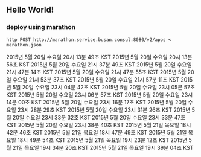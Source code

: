 ## Hello World!

### deploy using marathon

```
http POST http://marathon.service.busan.consul:8080/v2/apps < marathon.json
```
2015년 5월 20일 수요일 20시 13분 49초 KST
2015년 5월 20일 수요일 20시 13분 56초 KST
2015년 5월 20일 수요일 21시 37분 49초 KST
2015년 5월 20일 수요일 21시 47분 14초 KST
2015년 5월 20일 수요일 21시 47분 55초 KST
2015년 5월 20일 수요일 21시 53분 37초 KST
2015년 5월 20일 수요일 21시 57분 11초 KST
2015년 5월 20일 수요일 23시 04분 42초 KST
2015년 5월 20일 수요일 23시 05분 57초 KST
2015년 5월 20일 수요일 23시 06분 57초 KST
2015년 5월 20일 수요일 23시 14분 00초 KST
2015년 5월 20일 수요일 23시 16분 17초 KST
2015년 5월 20일 수요일 23시 28분 29초 KST
2015년 5월 20일 수요일 23시 31분 26초 KST
2015년 5월 20일 수요일 23시 33분 32초 KST
2015년 5월 20일 수요일 23시 33분 47초 KST
2015년 5월 20일 수요일 23시 38분 40초 KST
2015년 5월 21일 목요일 18시 42분 46초 KST
2015년 5월 21일 목요일 18시 47분 49초 KST
2015년 5월 21일 목요일 18시 49분 54초 KST
2015년 5월 21일 목요일 19시 23분 12초 KST
2015년 5월 21일 목요일 19시 34분 20초 KST
2015년 5월 21일 목요일 19시 39분 04초 KST

